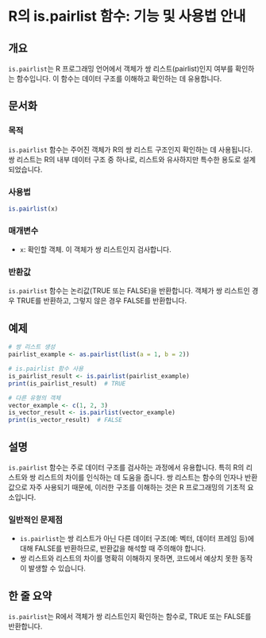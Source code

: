 <!--
Meta Description: # R의 is.pairlist 함수: 기능 및 사용법 안내 ## 개요 `is.pairlist`는 R 프로그래밍 언어에서 객체가 쌍 리스트(pairlist)인지 여부를 확인하는 함수입니다. 이 함수는 데이터 구조를 이해하고 확인하는 데 유용합니다. ## 문서화 ### 목...
Meta Keywords: pairlist, 객체가, 데이터, 확인하는, 함수는
-->

# R의 is.pairlist 함수: 기능 및 사용법 안내

## 개요
`is.pairlist`는 R 프로그래밍 언어에서 객체가 쌍 리스트(pairlist)인지 여부를 확인하는 함수입니다. 이 함수는 데이터 구조를 이해하고 확인하는 데 유용합니다.

## 문서화
### 목적
`is.pairlist` 함수는 주어진 객체가 R의 쌍 리스트 구조인지 확인하는 데 사용됩니다. 쌍 리스트는 R의 내부 데이터 구조 중 하나로, 리스트와 유사하지만 특수한 용도로 설계되었습니다.

### 사용법
```R
is.pairlist(x)
```

### 매개변수
- `x`: 확인할 객체. 이 객체가 쌍 리스트인지 검사합니다.

### 반환값
`is.pairlist` 함수는 논리값(TRUE 또는 FALSE)을 반환합니다. 객체가 쌍 리스트인 경우 TRUE를 반환하고, 그렇지 않은 경우 FALSE를 반환합니다.

## 예제
```R
# 쌍 리스트 생성
pairlist_example <- as.pairlist(list(a = 1, b = 2))

# is.pairlist 함수 사용
is_pairlist_result <- is.pairlist(pairlist_example)
print(is_pairlist_result)  # TRUE

# 다른 유형의 객체
vector_example <- c(1, 2, 3)
is_vector_result <- is.pairlist(vector_example)
print(is_vector_result)  # FALSE
```

## 설명
`is.pairlist` 함수는 주로 데이터 구조를 검사하는 과정에서 유용합니다. 특히 R의 리스트와 쌍 리스트의 차이를 인식하는 데 도움을 줍니다. 쌍 리스트는 함수의 인자나 반환값으로 자주 사용되기 때문에, 이러한 구조를 이해하는 것은 R 프로그래밍의 기초적 요소입니다.

### 일반적인 문제점
- `is.pairlist`는 쌍 리스트가 아닌 다른 데이터 구조(예: 벡터, 데이터 프레임 등)에 대해 FALSE를 반환하므로, 반환값을 해석할 때 주의해야 합니다.
- 쌍 리스트와 리스트의 차이를 명확히 이해하지 못하면, 코드에서 예상치 못한 동작이 발생할 수 있습니다.

## 한 줄 요약
`is.pairlist`는 R에서 객체가 쌍 리스트인지 확인하는 함수로, TRUE 또는 FALSE를 반환합니다.